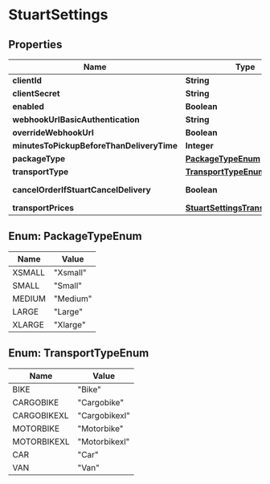 
# StuartSettings

## Properties
Name | Type | Description | Notes
------------ | ------------- | ------------- | -------------
**clientId** | **String** | Client Id |  [optional]
**clientSecret** | **String** | Client Secret |  [optional]
**enabled** | **Boolean** | Enabled |  [optional]
**webhookUrlBasicAuthentication** | **String** | Webhook url to settle in the Stuart portal |  [optional]
**overrideWebhookUrl** | **Boolean** | Override Flipdish Webhook Url |  [optional]
**minutesToPickupBeforeThanDeliveryTime** | **Integer** | MinutesToPickupBeforeThanDeliveryTime |  [optional]
**packageType** | [**PackageTypeEnum**](#PackageTypeEnum) | Package type |  [optional]
**transportType** | [**TransportTypeEnum**](#TransportTypeEnum) | Transport type |  [optional]
**cancelOrderIfStuartCancelDelivery** | **Boolean** | Determines if Flipdish order should be cancel when Stuart cancels delivery |  [optional]
**transportPrices** | [**StuartSettingsTransportPrices**](StuartSettingsTransportPrices.md) |  |  [optional]


<a name="PackageTypeEnum"></a>
## Enum: PackageTypeEnum
Name | Value
---- | -----
XSMALL | &quot;Xsmall&quot;
SMALL | &quot;Small&quot;
MEDIUM | &quot;Medium&quot;
LARGE | &quot;Large&quot;
XLARGE | &quot;Xlarge&quot;


<a name="TransportTypeEnum"></a>
## Enum: TransportTypeEnum
Name | Value
---- | -----
BIKE | &quot;Bike&quot;
CARGOBIKE | &quot;Cargobike&quot;
CARGOBIKEXL | &quot;Cargobikexl&quot;
MOTORBIKE | &quot;Motorbike&quot;
MOTORBIKEXL | &quot;Motorbikexl&quot;
CAR | &quot;Car&quot;
VAN | &quot;Van&quot;



